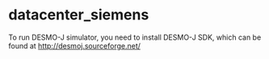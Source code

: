 # datacenter_siemens

To run DESMO-J simulator, you need to install DESMO-J SDK, which can be found at http://desmoj.sourceforge.net/
